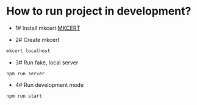 # How to run project in development?

- 1# Install mkcert [MKCERT](https://github.com/FiloSottile/mkcert)

- 2# Create mkcert

```bash
mkcert localhost
```

- 3# Run fake, local server

```
npm run server
```

- 4# Run development mode

```
npm run start
```
